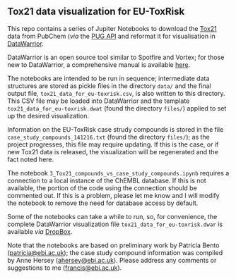 ## Tox21 data visualization for EU-ToxRisk

This repo contains a series of Jupiter Notebooks to download the [Tox21](https://www.epa.gov/chemical-research/toxicology-testing-21st-century-tox21) data from PubChem (_via_ the [PUG API](https://pubchem.ncbi.nlm.nih.gov/pug_rest/PUG_REST.html) and reformat it for visualisation in [DataWarrior](https://pubchem.ncbi.nlm.nih.gov/pug_rest/PUG_REST.html).
       
DataWarrior is an open source tool similar to Spotfire and Vortex; for those new to DataWarrior, a comprehensive manual is available [here](http://www.openmolecules.org/help/basics.html). 

The notebooks are intended to be run in sequence; intermediate data structures are stored as pickle files in the directory `data/` and the final output file, `tox21_data_for_eu-toxrisk.csv`, is also written to this directory. This CSV file may be loaded into DataWarrior and the template `tox21_data_for_eu-toxrisk.dwat` (found the directory `files/`) applied to set up the desired visualization.

Information on the EU-ToxRisk case strudy compounds is stored in the file `case_study_compounds_141216.txt` (found the directory `files/`); as the project progresses, this file may require updating. If this is the case, or if new Tox21 data is released, the visualization will be regenerated and the fact noted here.

The notebook `3_Tox21_compounds_vs_case_study_compounds.ipynb` requires a connection to a local instance of the ChEMBL database. If this is not available, the portion of the code using the connection should be commented out. If this is a problem, please let me know and I will modify the notebook to remove the need for database access by default.

Some of the notebooks can take a while to run, so, for convenience, the complete DataWarrior visualization file `tox21_data_for_eu-toxrisk.dwar` is available _via_ [DropBox](https://www.dropbox.com/sh/0iwk0ho59exhgkw/AABWLxsruT2huFpxvY-Ju77Pa?dl=0).

Note that the notebooks are based on preliminary work by Patricia Bento (patricia@ebi.ac.uk); the case study compound information was compiled by Anne Hersey (ahersey@ebi.ac.uk). Please address any comments or suggestions to me (francis@ebi.ac.uk).
